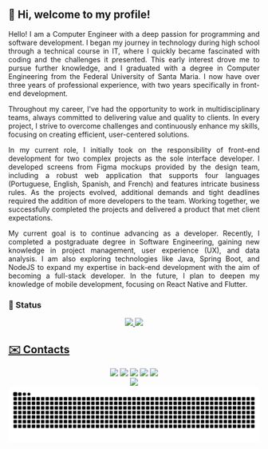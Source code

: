 ## 👋 Hi, welcome to my profile!

<p align="justify">Hello! I am a Computer Engineer with a deep passion for programming and software development. I began my journey in technology during high school through a technical course in IT, where I quickly became fascinated with coding and the challenges it presented. This early interest drove me to pursue further knowledge, and I graduated with a degree in Computer Engineering from the Federal University of Santa Maria. I now have over three years of professional experience, with two years specifically in front-end development.</p> 

<p align="justify">Throughout my career, I've had the opportunity to work in multidisciplinary teams, always committed to delivering value and quality to clients. In every project, I strive to overcome challenges and continuously enhance my skills, focusing on creating efficient, user-centered solutions.</p>

<p align="justify">In my current role, I initially took on the responsibility of front-end development for two complex projects as the sole interface developer. I developed screens from Figma mockups provided by the design team, including a robust web application that supports four languages (Portuguese, English, Spanish, and French) and features intricate business rules. As the projects evolved, additional demands and tight deadlines required the addition of more developers to the team. Working together, we successfully completed the projects and delivered a product that met client expectations.</p>

<p align="justify">My current goal is to continue advancing as a developer. Recently, I completed a postgraduate degree in Software Engineering, gaining new knowledge in project management, user experience (UX), and data analysis. I am also exploring technologies like Java, Spring Boot, and NodeJS to expand my expertise in back-end development with the aim of becoming a full-stack developer. In the future, I plan to deepen my knowledge of mobile development, focusing on React Native and Flutter.</p>     
          

### 🚀 Status
<div align="center">
<a href="https://github.com/mauriciomlourenco">
<img height="180em" src="https://github-readme-stats.vercel.app/api/top-langs/?username=mauriciomlourenco&layout=compact&langs_count=7&theme=nord"/>
<img height="180em" src="https://github-readme-stats.vercel.app/api?username=mauriciomlourenco&show_icons=true&theme=nord&include_all_commits=true&count_private=true"/>
</div>

## ✉️ Contacts
<div align="center">
<a href = "mailto:mauricio.mchd@gmail.com"><img src="https://img.shields.io/badge/Gmail-D14836?style=for-the-badge&logo=gmail&logoColor=white" target="_blank"></a>
<a href="https://www.linkedin.com/in/mauriciomachadolourenco/" target="_blank"><img src="https://img.shields.io/badge/-LinkedIn-%230077B5?style=for-the-badge&logo=linkedin&logoColor=white"></a>   
<a href="https://wa.me/5555997066787" target="_blank"><img src="https://img.shields.io/badge/WhatsApp-25D366?style=for-the-badge&logo=whatsapp&logoColor=white"></a>
<a href="https://t.me/MauricioML" target="_blank"><img src="https://img.shields.io/badge/Telegram-2CA5E0?style=for-the-badge&logo=telegram&logoColor=white"></a>
<a href="https://www.instagram.com/mau.mchd/" target="_blank"><img src="https://img.shields.io/badge/-Instagram-%23E4405F?style=for-the-badge&logo=instagram&logoColor=white"></a>
</div>

<div align="center"><img src="https://www.alura.com.br/artigos/assets/como-criar-um-readme-para-seu-perfil-github/imagem14.gif"/></div>

<picture>
  <source media="(prefers-color-scheme: dark)" srcset="https://raw.githubusercontent.com/mauriciomlourenco/mauriciomlourenco/output/github-contribution-grid-snake-dark.svg">
  <source media="(prefers-color-scheme: light)" srcset="https://raw.githubusercontent.com/mauriciomlourenco/mauriciomlourenco/output/github-contribution-grid-snake.svg">
  <img alt="github contribution grid snake animation" src="https://raw.githubusercontent.com/mauriciomlourenco/mauriciomlourenco/output/github-contribution-grid-snake.svg">
</picture>

<!---
mauriciomlourenco/mauriciomlourenco is a ✨ special ✨ repository because its `README.md` (this file) appears on your GitHub profile.
You can click the Preview link to take a look at your changes.
--->
